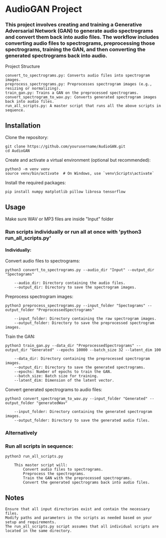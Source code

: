 # AudioGAN Project

###  This project involves creating and training a Generative Adversarial Network (GAN) to generate audio spectrograms and convert them back into audio files. The workflow includes converting audio files to spectrograms, preprocessing those spectrograms, training the GAN, and then converting the generated spectrograms back into audio.

Project Structure

    convert_to_spectrograms.py: Converts audio files into spectrogram images.
    preprocess_spectrograms.py: Preprocesses spectrogram images (e.g., resizing or normalizing).
    train_gan.py: Trains a GAN on the preprocessed spectrograms.
    convert_spectrogram_to_wav.py: Converts generated spectrogram images back into audio files.
    run_all_scripts.py: A master script that runs all the above scripts in sequence.

## Installation

Clone the repository:


    git clone https://github.com/yourusername/AudioGAN.git
    cd AudioGAN

Create and activate a virtual environment (optional but recommended):



    python3 -m venv venv
    source venv/bin/activate  # On Windows, use `venv\Scripts\activate`

Install the required packages:

    pip install numpy matplotlib pillow librosa tensorflow

## Usage

Make sure WAV or MP3 files are inside "Input" folder

### Run scripts individually or run all at once with 'python3 run_all_scripts.py'

#### Individually:

Convert audio files to spectrograms:

    python3 convert_to_spectrograms.py --audio_dir "Input" --output_dir "Spectograms"

        --audio_dir: Directory containing the audio files.
        --output_dir: Directory to save the spectrogram images.

Preprocess spectrogram images:


    python3 preprocess_spectrograms.py --input_folder "Spectograms" --output_folder "PreprocessedSpectrograms"
    
        --input_folder: Directory containing the raw spectrogram images.
        --output_folder: Directory to save the preprocessed spectrogram images.

Train the GAN:

    python3 train_gan.py --data_dir "PreprocessedSpectrograms" --output_dir "Generated" --epochs 10000 --batch_size 32 --latent_dim 100
    
        --data_dir: Directory containing the preprocessed spectrogram images.
        --output_dir: Directory to save the generated spectrograms.
        --epochs: Number of epochs to train the GAN.
        --batch_size: Batch size for training.
        --latent_dim: Dimension of the latent vector.

Convert generated spectrograms to audio files:


    python3 convert_spectrogram_to_wav.py --input_folder "Generated" --output_folder "generatedWav"
    
        --input_folder: Directory containing the generated spectrogram images.
        --output_folder: Directory to save the generated audio files.


### Alternatively
### Run all scripts in sequence:

    python3 run_all_scripts.py
    
        This master script will:
            Convert audio files to spectrograms.
            Preprocess the spectrograms.
            Train the GAN with the preprocessed spectrograms.
            Convert the generated spectrograms back into audio files.

## Notes

    Ensure that all input directories exist and contain the necessary files.
    Modify paths and parameters in the scripts as needed based on your setup and requirements.
    The run_all_scripts.py script assumes that all individual scripts are located in the same directory.
